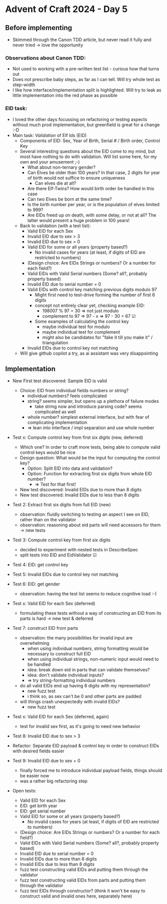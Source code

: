 # Advent of Craft 2024 - Day 5

## Before implementing

- Skimmed through the Canon TDD article, but never read it fully and never tried -> love the opportunity

### Observations about Canon TDD:
- Not used to working with a pre-written test list - curious how that turns out
- Does not prescribe baby steps, as far as I can tell. Will try whole test as step-width
- I like how interface/implementation split is highlighted. Will try to leak as little implementation into the red phase as possible

### EID task:
- I loved the other days focussing on refactoring or testing aspects without much prod implementation, but greenfield is great for a change :-D
- Main task: *Validation* of Elf Ids (EID)
  - Components of EID: Sex, Year of Birth, Serial # / Birth order, Control Key
  - Several interesting questions about the EID come to my mind, but most have nothing to do with validation. Will list some here, for my own and your amusement ;-)
    - What about non-ternary gender?
    - Can Elves be older than 100 years? In that case, 2 digits for year of birth would not suffice to ensure uniqueness
      - Can elves die at all? 
    - Are there Elf-Twins? How would birth order be handled in this case
    - Can two Elves be born at the same time?
    - Is the birth number per year, or is the population of elves limited to 999?
    - Are EIDs freed up on death, with some delay, or not at all? The latter would present a huge problem in 100 years!
  - Back to validation (with a test list):
    - Valid EID for each Sex
    - Invalid EID due to sex > 3
    - Invalid EID due to sex = 0
    - Valid EID for some or all years (property based?)
      - No invalid cases for years (at least, if digits of EID are restricted to numbers)
    - (Design choice: Are EIDs Strings or numbers? Or a number for each field?)
    - Valid EIDs with Valid Serial numbers (Some? all?, probably property based)
    - Invalid EID due to serial number = 0
    - Valid EIDs with control key matching previous digits modulo 97
      - Might first need to test-drive forming the number of first 6 digits
      - concept not entirely clear yet, checking example EID:
        - 198007 % 97 = 30 => not just modulo
        - complement to 97 => 97 - x => 97 - 30 = 67 ☑
      - Some examples of calculating the control key
        - maybe individual test for modulo 
        - maybe individual test for complement
        - might also be candidates for "fake it till you make it" / triangulation
    - Invalid EIDs due to control key not matching
  - Will give github copilot a try, as ai assistant was very disappointing

## Implementation

- New First test discovered: Sample EID is valid
  - Choice: EID from individual fields numbers or string?
    - individual numbers? feels complicated
    - string? seems simpler, but opens up a plethora of failure modes
      - take string now and introduce parsing code? seems complicated as well
    - whole number? simplest external interface, but with fear of complicating implementation
    - => lean into interface / impl separation and use whole number
- Test x: Compute control key from first six digits (new, deferred)
  - Which one? In order to craft more tests, being able to compute valid control keys would be nice
  - Design question: What would be the input for computing the control key?
    - Option: Split EID into data and validation?
    - Option: Function for extracting first six digits from whole EID number?
      - => Test for that first!
  - New test discovered: Invalid EIDs due to more than 8 digits
  - New test discovered: Invalid EIDs due to less than 8 digits
- Test 2: Extract first six digits from full EID (new)
  - observation: fluidly switching to testing an aspect I see on EID, rather than on the validator
  - observation: reasoning about eid parts will need accessors for them -> new tests
- Test 3: Compute control key from first six digits
  - decided to experiment with nested tests in DescribeSpec
  - split tests into EID and EidValidator ☑
- Test 4: EID: get control key
- Test 5: Invalid EIDs due to control key not matching
- Test 6: EID: get gender
  - observation: having the test list seems to reduce cognitive load :-)
- Test x: Valid EID for each Sex (deferred)
  - formulating these tests without a way of constructing an EID from its parts is hard -> new test & deferred
- Test 7: construct EID from parts
  - observation: the many possibilities for invalid input are overwhelming
    - when using individual numbers, string formatting would be necessary to construct full EID
    - when using individual strings, non-numeric input would need to be handled
    - idea: break down eid in parts that can validate themselves? 
    - idea: don't validate individual inputs?
    - => try string-formatting individual numbers
  - do all valid EIDs end up having 8 digits with my representation?
    - new fuzz test
    - i think so, as sex can't be 0 and other parts are padded
  - will things crash unexpectedly with invalid EIDs?
    - new fuzz test
- Test x: Valid EID for each Sex (deferred, again)
  - test for invalid sex first, as it's going to need new behavior
- Test 8: Invalid EID due to sex > 3
- Refactor: Separate EID payload & control key in order to construct EIDs with desired fields easier
- Test 9: Invalid EID due to sex = 0
  - finally forced me to introduce individual payload fields, things should be easier now
  - was a rather big refactoring step

- Open tests:
  - Valid EID for each Sex
  - EID: get birth year
  - EID: get serial number
  - Valid EID for some or all years (property based?)
    - No invalid cases for years (at least, if digits of EID are restricted to numbers)
  - (Design choice: Are EIDs Strings or numbers? Or a number for each field?)
  - Valid EIDs with Valid Serial numbers (Some? all?, probably property based)
  - Invalid EID due to serial number = 0
  - Invalid EIDs due to more than 8 digits
  - Invalid EIDs due to less than 8 digits
  - fuzz test constructing valid EIDs and putting them through the validator
  - fuzz test constructing valid EIDs from parts and putting them through the validator
  - fuzz test EIDs through constructor? (think it won't be easy to construct valid and invalid ones here, separately here) 
